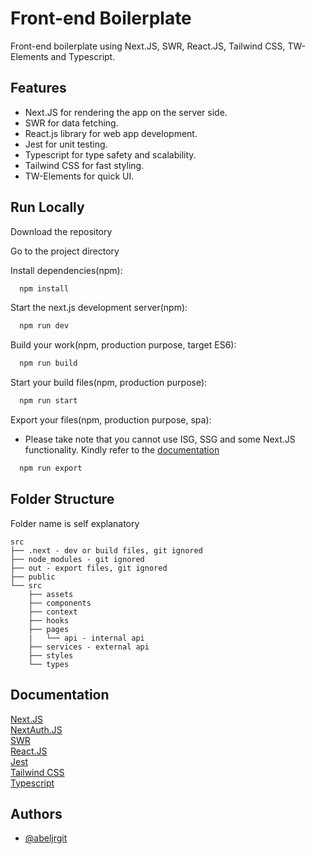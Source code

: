 # Front-end Boilerplate

Front-end boilerplate using Next.JS, SWR, React.JS, Tailwind CSS, TW-Elements and Typescript.

## Features

- Next.JS for rendering the app on the server side.
- SWR for data fetching.
- React.js library for web app development.
- Jest for unit testing.
- Typescript for type safety and scalability.
- Tailwind CSS for fast styling.
- TW-Elements for quick UI.

## Run Locally

Download the repository

Go to the project directory

Install dependencies(npm):

```bash
  npm install
```

Start the next.js development server(npm):

```bash
  npm run dev
```

Build your work(npm, production purpose, target ES6):

```bash
  npm run build
```

Start your build files(npm, production purpose):

```bash
  npm run start
```

Export your files(npm, production purpose, spa):

- Please take note that you cannot use ISG, SSG and some Next.JS functionality. Kindly refer to the [documentation](https://nextjs.org/docs/advanced-features/static-html-export)

```bash
  npm run export
```

## Folder Structure

Folder name is self explanatory

    src
    ├── .next - dev or build files, git ignored
    ├── node_modules - git ignored
    ├── out - export files, git ignored
    ├── public
    └── src
        ├── assets
        ├── components
        ├── context
        ├── hooks
        ├── pages
        |   └── api - internal api
        ├── services - external api
        ├── styles
        └── types

## Documentation

[Next.JS](https://nextjs.org/docs/getting-started)  
[NextAuth.JS](https://next-auth.js.org/getting-started/introduction)  
[SWR](https://swr.vercel.app/docs/getting-started)  
[React.JS](https://reactjs.org/docs/getting-started.html)  
[Jest](https://jestjs.io/docs/getting-started)  
[Tailwind CSS](https://tailwindcss.com/docs/)  
[Typescript](https://www.typescriptlang.org/docs/)

## Authors

- [@abeljrgit](https://github.com/abeljrgit)
